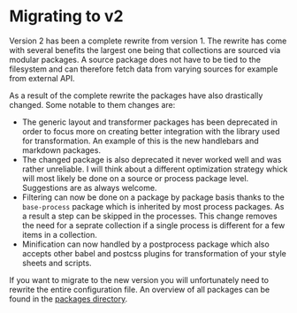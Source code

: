 # Migrating to v2

Version 2 has been a complete rewrite from version 1. The rewrite has come with several benefits the largest one being that collections are sourced via modular packages. A source package does not have to be tied to the filesystem and can therefore fetch data from varying sources for example from external API.

As a result of the complete rewrite the packages have also drastically changed. Some notable to them changes are:
- The generic layout and transformer packages has been deprecated in order to focus more on creating better integration with the library used for transformation. An example of this is the new handlebars and markdown packages.
- The changed package is also deprecated it never worked well and was rather unreliable. I will think about a different optimization strategy whick will most likely be done on a source or process package level. Suggestions are as always welcome.
- Filtering can now be done on a package by package basis thanks to the `base-process` package which is inherited by most process packages. As a result a step can be skipped in the processes. This change removes the need for a seprate collection if a single process is different for a few items in a collection.
- Minification can now handled by a postprocess package which also accepts other babel and postcss plugins for transformation of your style sheets and scripts.

If you want to migrate to the new version you will unfortunately need to rewrite the entire configuration file. An overview of all packages can be found in the [packages directory](/packages).
